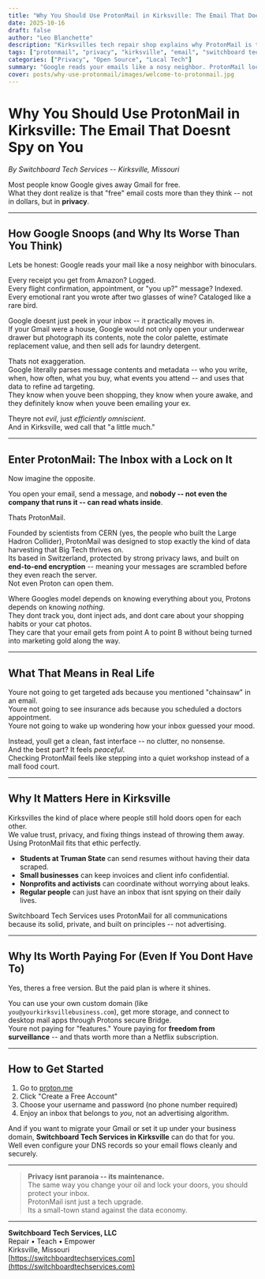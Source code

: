 ```yaml
---
title: "Why You Should Use ProtonMail in Kirksville: The Email That Doesnt Spy on You"
date: 2025-10-16
draft: false
author: "Leo Blanchette"
description: "Kirksvilles tech repair shop explains why ProtonMail is the private, secure, and ad-free email alternative to Gmail -- and why privacy matters now more than ever."
tags: ["protonmail", "privacy", "kirksville", "email", "switchboard tech services"]
categories: ["Privacy", "Open Source", "Local Tech"]
summary: "Google reads your emails like a nosy neighbor. ProtonMail locks them up tighter than Fort Knox. Heres why that matters in Kirksville."
cover: posts/why-use-protonmail/images/welcome-to-protonmail.jpg
---
```


# Why You Should Use ProtonMail in Kirksville: The Email That Doesnt Spy on You

_By Switchboard Tech Services -- Kirksville, Missouri_

Most people know Google gives away Gmail for free.  
What they dont realize is that "free" email costs more than they think -- not in dollars, but in **privacy**.

---

## How Google Snoops (and Why Its Worse Than You Think)

Lets be honest: Google reads your mail like a nosy neighbor with binoculars.

Every receipt you get from Amazon? Logged.  
Every flight confirmation, appointment, or "you up?" message? Indexed.  
Every emotional rant you wrote after two glasses of wine? Cataloged like a rare bird.

Google doesnt just peek in your inbox -- it practically moves in.  
If your Gmail were a house, Google would not only open your underwear drawer but photograph its contents, note the color palette, estimate replacement value, and then sell ads for laundry detergent.

Thats not exaggeration.  
Google literally parses message contents and metadata -- who you write, when, how often, what you buy, what events you attend -- and uses that data to refine ad targeting.  
They know when youve been shopping, they know when youre awake, and they definitely know when youve been emailing your ex.

Theyre not *evil*, just *efficiently omniscient*.  
And in Kirksville, wed call that "a little much."

---

## Enter ProtonMail: The Inbox with a Lock on It

Now imagine the opposite.

You open your email, send a message, and **nobody -- not even the company that runs it -- can read whats inside**.

Thats ProtonMail.

Founded by scientists from CERN (yes, the people who built the Large Hadron Collider), ProtonMail was designed to stop exactly the kind of data harvesting that Big Tech thrives on.  
Its based in Switzerland, protected by strong privacy laws, and built on **end-to-end encryption** -- meaning your messages are scrambled before they even reach the server.  
Not even Proton can open them.

Where Googles model depends on knowing everything about you, Protons depends on knowing *nothing*.  
They dont track you, dont inject ads, and dont care about your shopping habits or your cat photos.  
They care that your email gets from point A to point B without being turned into marketing gold along the way.

---

## What That Means in Real Life

Youre not going to get targeted ads because you mentioned "chainsaw" in an email.  
Youre not going to see insurance ads because you scheduled a doctors appointment.  
Youre not going to wake up wondering how your inbox guessed your mood.

Instead, youll get a clean, fast interface -- no clutter, no nonsense.  
And the best part? It feels *peaceful*.  
Checking ProtonMail feels like stepping into a quiet workshop instead of a mall food court.

---

## Why It Matters Here in Kirksville

Kirksvilles the kind of place where people still hold doors open for each other.  
We value trust, privacy, and fixing things instead of throwing them away.  
Using ProtonMail fits that ethic perfectly.

- **Students at Truman State** can send resumes without having their data scraped.  
- **Small businesses** can keep invoices and client info confidential.  
- **Nonprofits and activists** can coordinate without worrying about leaks.  
- **Regular people** can just have an inbox that isnt spying on their daily lives.  

Switchboard Tech Services uses ProtonMail for all communications because its solid, private, and built on principles -- not advertising.

---

## Why Its Worth Paying For (Even If You Dont Have To)

Yes, theres a free version. But the paid plan is where it shines.

You can use your own custom domain (like `you@yourkirksvillebusiness.com`), get more storage, and connect to desktop mail apps through Protons secure Bridge.  
Youre not paying for "features." Youre paying for **freedom from surveillance** -- and thats worth more than a Netflix subscription.

---

## How to Get Started

1. Go to [proton.me](https://proton.me)  
2. Click "Create a Free Account"  
3. Choose your username and password (no phone number required)  
4. Enjoy an inbox that belongs to *you*, not an advertising algorithm.

And if you want to migrate your Gmail or set it up under your business domain, **Switchboard Tech Services in Kirksville** can do that for you.  
Well even configure your DNS records so your email flows cleanly and securely.

---

> **Privacy isnt paranoia -- its maintenance.**  
> The same way you change your oil and lock your doors, you should protect your inbox.  
> ProtonMail isnt just a tech upgrade.  
> Its a small-town stand against the data economy.

---

**Switchboard Tech Services, LLC**  
Repair • Teach • Empower  
Kirksville, Missouri  
[https://switchboardtechservices.com](https://switchboardtechservices.com)

